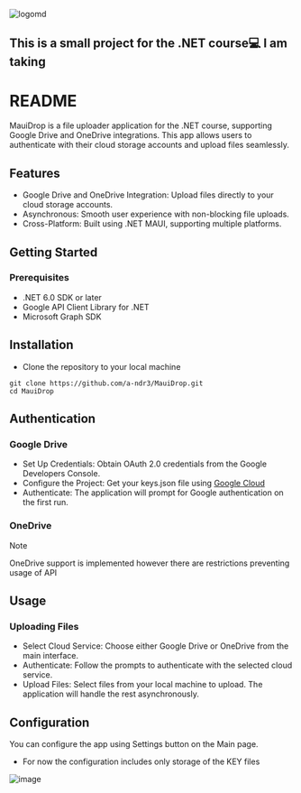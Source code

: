 ![logomd](https://github.com/a-ndr3/MauiDrop/assets/66060105/5d75ffea-0b8c-4d64-86c5-9d4da760c4b9)

## This is a small project for the .NET course💻 I am taking

# README

MauiDrop is a file uploader application for the .NET course, supporting Google Drive and OneDrive integrations. This app allows users to authenticate with their cloud storage accounts and upload files seamlessly.

## Features
- Google Drive and OneDrive Integration: Upload files directly to your cloud storage accounts.
- Asynchronous: Smooth user experience with non-blocking file uploads.
- Cross-Platform: Built using .NET MAUI, supporting multiple platforms.

## Getting Started
### Prerequisites
- .NET 6.0 SDK or later
- Google API Client Library for .NET
- Microsoft Graph SDK

## Installation
- Clone the repository to your local machine
```
git clone https://github.com/a-ndr3/MauiDrop.git
cd MauiDrop
```

## Authentication
### Google Drive
- Set Up Credentials: Obtain OAuth 2.0 credentials from the Google Developers Console.
- Configure the Project: Get your keys.json file using [Google Cloud](https://cloud.google.com/)
- Authenticate: The application will prompt for Google authentication on the first run.

### OneDrive
> [!NOTE]
OneDrive support is implemented however there are restrictions preventing usage of API

## Usage
### Uploading Files
- Select Cloud Service: Choose either Google Drive or OneDrive from the main interface.
- Authenticate: Follow the prompts to authenticate with the selected cloud service.
- Upload Files: Select files from your local machine to upload. The application will handle the rest asynchronously.

## Configuration
You can configure the app using Settings button on the Main page.
- For now the configuration includes only storage of the KEY files
  
![image](https://github.com/a-ndr3/MauiDrop/assets/66060105/cd252292-51ec-4a4f-9f1b-e05265cfe890)

